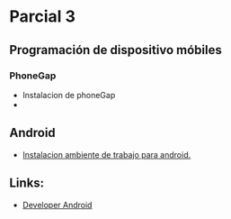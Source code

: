 # Parcial 3

## Programación de dispositivo móbiles

### PhoneGap

- Instalacion de phoneGap
- 

## Android
- [Instalacion ambiente de trabajo para android.](instalacion.html)


## Links:

 - [Developer Android](http://developer.android.com/)